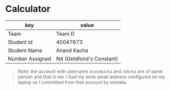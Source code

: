 # Calculator
|key|value|
|----|------|
|Team| Team D|
|Student Id| 40047673|
|Student Name| Anand Kacha|
|Number Assigned| N4 (Geldfond's Constant)|

> Note: the account with username `anandkacha` and `ndkcha` are of same person and that is me. I had my work email address configured on my laptop so I committed from that account by mistake.
